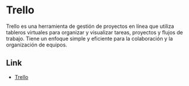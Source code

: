 # Trello

Trello es una herramienta de gestión de proyectos en línea que utiliza tableros virtuales para organizar y visualizar tareas, proyectos y flujos de trabajo. Tiene un enfoque simple y eficiente para la colaboración y la organización de equipos.

## Link

- [Trello](https://trello.com/)
